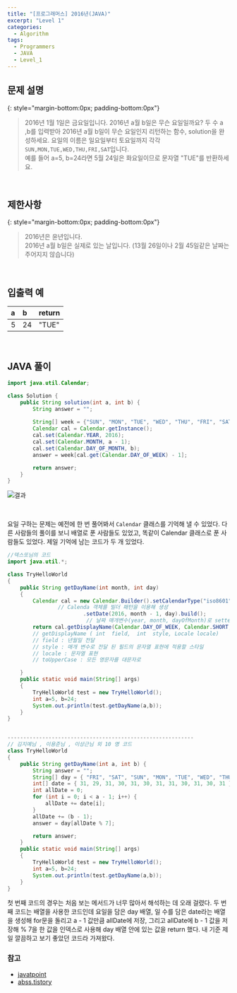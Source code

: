 ```yaml
---
title: "[프로그래머스] 2016년(JAVA)"
excerpt: "Level 1"
categories: 
  - Algorithm
tags: 
  - Programmers
  - JAVA
  - Level_1
---
```


## 문제 설명
{: style="margin-bottom:0px; padding-bottom:0px"}

> 2016년 1월 1일은 금요일입니다. 2016년 a월 b일은 무슨 요일일까요? 두 수 a ,b를 입력받아 2016년 a월 b일이 무슨 요일인지 리턴하는 함수, solution을 완성하세요. 요일의 이름은 일요일부터 토요일까지 각각 `SUN,MON,TUE,WED,THU,FRI,SAT`입니다. <br> 예를 들어 a=5, b=24라면 5월 24일은 화요일이므로 문자열 "TUE"를 반환하세요.

<br>

## 제한사항
{: style="margin-bottom:0px; padding-bottom:0px"}
> 2016년은 윤년입니다.<br>
2016년 a월 b일은 실제로 있는 날입니다. (13월 26일이나 2월 45일같은 날짜는 주어지지 않습니다)



<br>

## 입출력 예


|a|b|return|
|:---------|:------|:------|
|5|24|"TUE"|


<br>

## JAVA 풀이

```java
import java.util.Calendar;

class Solution {
    public String solution(int a, int b) {
        String answer = "";
        
        String[] week = {"SUN", "MON", "TUE", "WED", "THU", "FRI", "SAT"};
        Calendar cal = Calendar.getInstance();
        cal.set(Calendar.YEAR, 2016); 
        cal.set(Calendar.MONTH, a - 1);
        cal.set(Calendar.DAY_OF_MONTH, b);
        answer = week[cal.get(Calendar.DAY_OF_WEEK) - 1];

        return answer;
    }
}
```


![결과](https://user-images.githubusercontent.com/70805241/113995299-141c2200-9891-11eb-9356-4e972e512cb9.png)

<br>

요일 구하는 문제는 예전에 한 번 풀어봐서 `Calendar` 클래스를 기억해 낼 수 있었다. 다른 사람들의 풀이를 보니 배열로 푼 사람들도 있었고, 똑같이 Calendar 클래스로 푼 사람들도 있었다. 제일 기억에 남는 코드가 두 개 있었다.

```java
//덱스또님의 코드
import java.util.*;

class TryHelloWorld
{
    public String getDayName(int month, int day)
    {
        Calendar cal = new Calendar.Builder().setCalendarType("iso8601")
                // Calenda 객체를 빌더 패턴을 이용해 생성
                        .setDate(2016, month - 1, day).build();
                         // 날짜 매개변수(year, month, dayOfMonth)로 setter를 이용해 값을 넣는다. 
        return cal.getDisplayName(Calendar.DAY_OF_WEEK, Calendar.SHORT, new Locale("ko-KR")).toUpperCase();
        // getDisplayName ( int  field,  int  style, Locale locale)
        // field : 년월일 전달
        // style : 매개 변수로 전달 된 필드의 문자열 표현에 적용할 스타일
        // locale : 문자열 표현
        // toUpperCase : 모든 영문자를 대문자로

    }
    public static void main(String[] args)
    {
        TryHelloWorld test = new TryHelloWorld();
        int a=5, b=24;
        System.out.println(test.getDayName(a,b));
    }
}


-----------------------------------------------------------
// 김지예님 , 이용준님 , 이상근님 외 10 명 코드
class TryHelloWorld
{
    public String getDayName(int a, int b) {
        String answer = "";
        String[] day = { "FRI", "SAT", "SUN", "MON", "TUE", "WED", "THU" };
        int[] date = { 31, 29, 31, 30, 31, 30, 31, 31, 30, 31, 30, 31 };
        int allDate = 0;
        for (int i = 0; i < a - 1; i++) {
            allDate += date[i];
        }
        allDate += (b - 1);
        answer = day[allDate % 7];

        return answer;
    }
    public static void main(String[] args)
    {
        TryHelloWorld test = new TryHelloWorld();
        int a=5, b=24;
        System.out.println(test.getDayName(a,b));
    }
}
```

첫 번째 코드의 경우는 처음 보는 메서드가 너무 많아서 해석하는 데 오래 걸렸다. 두 번째 코드는 배열을 사용한 코드인데 요일을 담은 day 배열, 일 수를 담은 date라는 배열을 생성해 for문을 돌리고 a - 1 값만큼 allDate에 저장, 그리고 allDate에 b - 1 값을 저장해 % 7을 한 값을 인덱스로 사용해 day 배열 안에 있는 값을 return 했다. 내 기준 제일 깔끔하고 보기 좋았던 코드라 가져왔다.


### 참고

- [javatpoint](https://www.javatpoint.com/post/java-calendar-getdisplayname-method)
- [abss.tistory](https://abss.tistory.com/68)